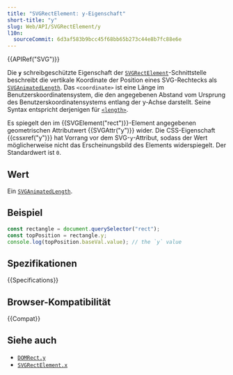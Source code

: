 ```yaml
---
title: "SVGRectElement: y-Eigenschaft"
short-title: "y"
slug: Web/API/SVGRectElement/y
l10n:
  sourceCommit: 6d3af583b9bcc45f68bb65b273c44e8b7fc88e6e
---
```


{{APIRef("SVG")}}

Die **`y`** schreibgeschützte Eigenschaft der [`SVGRectElement`](/de/docs/Web/API/SVGRectElement)-Schnittstelle beschreibt die vertikale Koordinate der Position eines SVG-Rechtecks als [`SVGAnimatedLength`](/de/docs/Web/API/SVGAnimatedLength). Das `<coordinate>` ist eine Länge im Benutzerskoordinatensystem, die den angegebenen Abstand vom Ursprung des Benutzerskoordinatensystems entlang der y-Achse darstellt. Seine Syntax entspricht derjenigen für [`<length>`](/de/docs/Web/SVG/Content_type#length).

Es spiegelt den im {{SVGElement("rect")}}-Element angegebenen geometrischen Attributwert {{SVGAttr("y")}} wider. Die CSS-Eigenschaft {{cssxref("y")}} hat Vorrang vor dem SVG-`y`-Attribut, sodass der Wert möglicherweise nicht das Erscheinungsbild des Elements widerspiegelt. Der Standardwert ist `0`.

## Wert

Ein [`SVGAnimatedLength`](/de/docs/Web/API/SVGAnimatedLength).

## Beispiel

```js
const rectangle = document.querySelector("rect");
const topPosition = rectangle.y;
console.log(topPosition.baseVal.value); // the `y` value
```

## Spezifikationen

{{Specifications}}

## Browser-Kompatibilität

{{Compat}}

## Siehe auch

- [`DOMRect.y`](/de/docs/Web/API/DOMRect/y)
- [`SVGRectElement.x`](/de/docs/Web/API/SVGRectElement/x)
